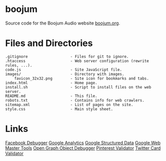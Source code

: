 # boojum
Source code for the Boojum Audio website [boojum.org](http://boojum.org).

Files and Directories
=====================

    .gitignore                   - Files for git to ignore.
    .htaccess                    - Web server configuration (rewrite rules, ...).
    code.js                      - Site JavaScript file. 
    images/                      - Directory with images.
        favicon_32x32.png        - Site icon for bookmarks and tabs.
    index.html                   - Home page.
    install.sh                   - Script to install files on the web server.
    README.md                    - This file.
    robots.txt                   - Contains info for web crawlers.
    sitemap.xml                  - List of pages on the site.
    style.css                    - Main style sheet.


Links
=====
[Facebook Debugger](https://developers.facebook.com/tools/debug)
[Google Analytics](http://www.google.com/analytics/)
[Google Structured Data](http://www.google.com/webmasters/tools/richsnippets)
[Google Web Master Tools](https://www.google.com/webmasters/tools/home)
[Open Graph Object Debugger](https://developers.facebook.com/tools/debug/og/object/)
[Pinterest Validator](http://developers.pinterest.com/rich_pins/validator/)
[Twitter Card Validator](https://cards-dev.twitter.com/validator)
